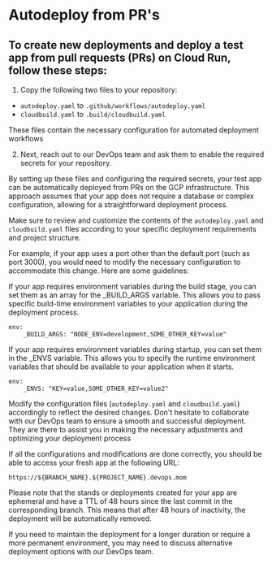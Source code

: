 # Autodeploy from PR's

## To create new deployments and deploy a test app from pull requests (PRs) on Cloud Run, follow these steps:

1. Copy the following two files to your repository:
- `autodeploy.yaml` to `.github/workflows/autodeploy.yaml`
- `cloudbuild.yaml` to `.build/cloudbuild.yaml`

These files contain the necessary configuration for automated deployment workflows

2. Next, reach out to our DevOps team and ask them to enable the required secrets for your repository. 

By setting up these files and configuring the required secrets, your test app can be automatically deployed from PRs on the GCP infrastructure. This approach assumes that your app does not require a database or complex configuration, allowing for a straightforward deployment process.

Make sure to review and customize the contents of the `autodeploy.yaml` and `cloudbuild.yaml` files according to your specific deployment requirements and project structure.

For example, if your app uses a port other than the default port (such as port 3000), you would need to modify the necessary configuration to accommodate this change. Here are some guidelines:

If your app requires environment variables during the build stage, you can set them as an array for the _BUILD_ARGS variable. This allows you to pass specific build-time environment variables to your application during the deployment process.

```
env:
    _BUILD_ARGS: "NODE_ENV=development,SOME_OTHER_KEY=value"
```

If your app requires environment variables during startup, you can set them in the _ENVS variable. This allows you to specify the runtime environment variables that should be available to your application when it starts.

```
env:
    _ENVS: "KEY=value,SOME_OTHER_KEY=value2"
```

Modify the configuration files (`autodeploy.yaml` and `cloudbuild.yaml`) accordingly to reflect the desired changes. Don't hesitate to collaborate with our DevOps team to ensure a smooth and successful deployment. They are there to assist you in making the necessary adjustments and optimizing your deployment process

If all the configurations and modifications are done correctly, you should be able to access your fresh app at the following URL:

```
https://${BRANCH_NAME}.${PROJECT_NAME}.devops.mom
```

Please note that the stands or deployments created for your app are ephemeral and have a TTL of 48 hours since the last commit in the corresponding branch. This means that after 48 hours of inactivity, the deployment will be automatically removed.

If you need to maintain the deployment for a longer duration or require a more permanent environment, you may need to discuss alternative deployment options with our DevOps team.
